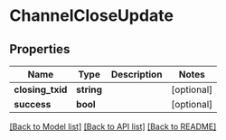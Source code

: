 # ChannelCloseUpdate

## Properties
Name | Type | Description | Notes
------------ | ------------- | ------------- | -------------
**closing_txid** | **string** |  | [optional] 
**success** | **bool** |  | [optional] 

[[Back to Model list]](../README.md#documentation-for-models) [[Back to API list]](../README.md#documentation-for-api-endpoints) [[Back to README]](../README.md)


